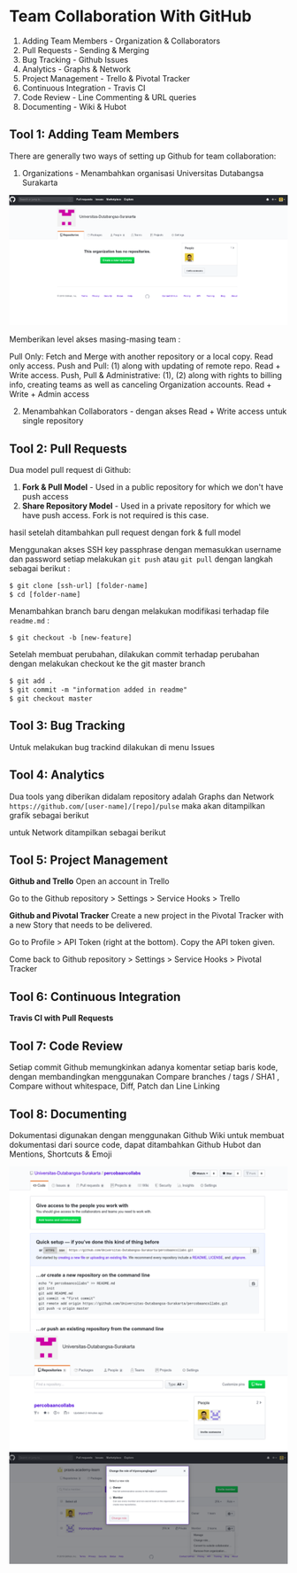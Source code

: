 # Team Collaboration With GitHub

1. Adding Team Members - Organization & Collaborators
2. Pull Requests - Sending & Merging
3. Bug Tracking - Github Issues
4. Analytics - Graphs & Network
5. Project Management - Trello & Pivotal Tracker
6. Continuous Integration - Travis CI
7. Code Review - Line Commenting & URL queries
8. Documenting - Wiki & Hubot

## Tool 1: Adding Team Members

There are generally two ways of setting up Github for team collaboration:

1. Organizations - Menambahkan organisasi Universitas Dutabangsa Surakarta

![alt text](https://github.com/triyono777/images/blob/master/1.make%20organisation.png)

Memberikan level akses masing-masing team :

Pull Only: Fetch and Merge with another repository or a local copy. Read only access.
Push and Pull: (1) along with updating of remote repo. Read + Write access.
Push, Pull & Administrative: (1), (2) along with rights to billing info, creating teams as well as canceling Organization accounts. Read + Write + Admin access

2. Menambahkan Collaborators - dengan akses Read + Write access untuk single repository

## Tool 2: Pull Requests

Dua model pull request di Github:

1. **Fork & Pull Model** - Used in a public repository for which we don't have push access
2. **Share Repository Model** - Used in a private repository for which we have push access. Fork is not required is this case.

hasil setelah ditambahkan pull request dengan fork & full model

Menggunakan akses SSH key passphrase dengan memasukkan username dan password setiap melakukan `git push` atau `git pull` dengan langkah sebagai berikut :

```
$ git clone [ssh-url] [folder-name]
$ cd [folder-name]
```

Menambahkan branch baru dengan melakukan modifikasi terhadap file `readme.md` :

```
$ git checkout -b [new-feature]
```

Setelah membuat perubahan, dilakukan commit terhadap perubahan dengan melakukan checkout ke the git master branch

```
$ git add .
$ git commit -m "information added in readme"
$ git checkout master
```

## Tool 3: Bug Tracking

Untuk melakukan bug trackind dilakukan di menu Issues

## Tool 4: Analytics

Dua tools yang diberikan didalam repository adalah Graphs dan Network
`https://github.com/[user-name]/[repo]/pulse`
maka akan ditampilkan grafik sebagai berikut

untuk Network ditampilkan sebagai berikut

## Tool 5: Project Management

**Github and Trello**
Open an account in Trello

Go to the Github repository > Settings > Service Hooks > Trello

**Github and Pivotal Tracker**
Create a new project in the Pivotal Tracker with a new Story that needs to be delivered.

Go to Profile > API Token (right at the bottom). Copy the API token given.

Come back to Github repository > Settings > Service Hooks > Pivotal Tracker

## Tool 6: Continuous Integration

**Travis CI with Pull Requests**

## Tool 7: Code Review

Setiap commit Github memungkinkan adanya komentar setiap baris kode, dengan membandingkan menggunakan Compare branches / tags / SHA1 , Compare without whitespace, Diff, Patch dan Line Linking

## Tool 8: Documenting

Dokumentasi digunakan dengan menggunakan Github Wiki untuk membuat dokumentasi dari source code, dapat ditambahkan Github Hubot dan Mentions, Shortcuts & Emoji

![alt text](https://github.com/triyono777/images/blob/master/2.make%20percobaan%20collabs%20team.png)
![alt text](https://github.com/triyono777/images/blob/master/3.dasaboard%20oragnisasi.png)
![alt text](https://github.com/triyono777/images/blob/master/setting%20role.png)



